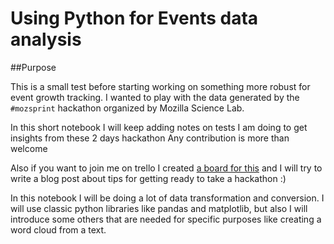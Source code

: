 # Using Python for Events data analysis

##Purpose  

This is a small test before starting working on something more robust for event growth tracking. I wanted to play with the data generated by the `#mozsprint` hackathon organized by Mozilla Science Lab.

In this short notebook I will keep adding notes on tests I am doing to get insights from these 2 days hackathon
Any contribution is more than welcome

Also if you want to join me on trello I created [a board for this](https://trello.com/b/HXqkPO6U/mozsprint-hackathon)  and I will try to write a blog post about tips for getting ready to take a hackathon :) 

In this notebook I will be doing a lot of data transformation and conversion. I will use classic python libraries like pandas and matplotlib, but also I will introduce some others that are needed for specific purposes like creating a word cloud from a text.



